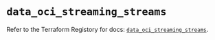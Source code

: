 # `data_oci_streaming_streams`

Refer to the Terraform Registory for docs: [`data_oci_streaming_streams`](https://registry.terraform.io/providers/oracle/oci/6.18.0/docs/data-sources/streaming_streams).
